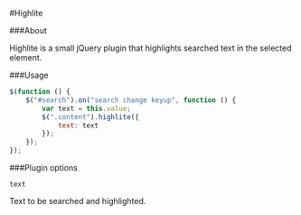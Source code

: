 #Highlite

###About

Highlite is a small jQuery plugin that highlights searched text in the selected 
element.

###Usage

```javascript
$(function () {
    $("#search").on("search change keyup", function () {
        var text = this.value;
        $(".content").highlite({
            text: text
        });
    });
});
```

###Plugin options

```
text
```
Text to be searched and highlighted. 
